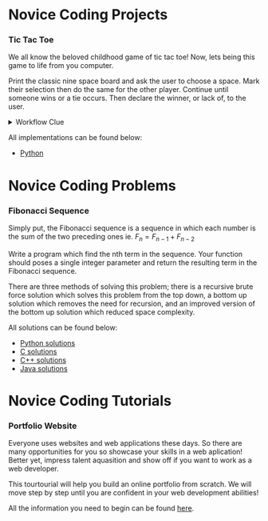 # Novice Coding Projects

### Tic Tac Toe
We all know the beloved childhood game of tic tac toe! Now, lets being this game to life from you computer.

Print the classic nine space board and ask the user to choose a space. Mark their selection then do the same for the other player. Continue until someone wins or a tie occurs. Then declare the winner, or lack of, to the user.

<details>
  <summary>Workflow Clue</summary>
    1. Display Board
    2. Play Game
    3. handle turn
    4. check win
    5. check tie
    6. switch player
</details>


All implementations can be found below:
 - [Python](TicTacToe.py)

# Novice Coding Problems

 ### Fibonacci Sequence
 Simply put, the Fibonacci sequence is a sequence in which each number is the sum of the two preceding ones ie. $F_n = F_{n-1} + F_{n-2}$

 Write a program which find the nth term in the sequence. Your function should poses a single integer parameter and return the resulting term in the Fibonacci sequence.  

 There are three methods of solving this problem; there is a recursive brute force solution which solves this problem from the top down, a bottom up solution which removes the need for recursion, and an improved version of the bottom up solution which reduced space complexity.

 All solutions can be found below:
  - [Python solutions](Fib.py)
  - [C solutions](Fib.c)
  - [C++ solutions](Fib.cpp)
  - [Java solutions](Fib.java)

# Novice Coding Tutorials

 ### Portfolio Website
 Everyone uses websites and web applications these days. So there are many opportunities for you so showcase your skills in a web aplication! Better yet, impress talent aquasition and show off if you want to work as a web developer.

 This tourtourial will help you build an online portfolio from scratch. We will move step by step until you are confident in your web development abilities!

 All the information you need to begin can be found [here](OnlinePortfolioWebsite/FirstSteps.md).